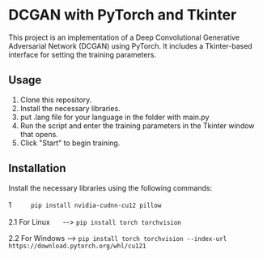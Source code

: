 # DCGAN with PyTorch and Tkinter

This project is an implementation of a Deep Convolutional Generative Adversarial Network (DCGAN) using PyTorch. It includes a Tkinter-based interface for setting the training parameters.

## Usage

1. Clone this repository.
2. Install the necessary libraries.
3. put .lang file for your language in the folder with main.py
4. Run the script and enter the training parameters in the Tkinter window that opens.
5. Click "Start" to begin training.

## Installation

Install the necessary libraries using the following commands:

1ㅤㅤㅤ```pip install nvidia-cudnn-cu12 pillow```

2.1 For Linuxㅤㅤ--> ```pip install torch torchvision```

2.2 For Windows --> ```pip install torch torchvision --index-url https://download.pytorch.org/whl/cu121```
